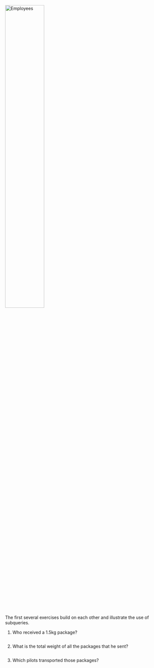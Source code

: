 <img src="https://upload.wikimedia.org/wikipedia/commons/c/c0/Planet-express-db.png" alt="Employees" width="50%" class="center"/>

The first several exercises build on each other and illustrate the use of subqueries.

1. Who received a 1.5kg package?

```sql

```

2. What is the total weight of all the packages that he sent?

```sql

```

3. Which pilots transported those packages?

```sql

```
